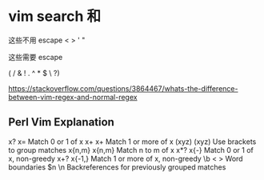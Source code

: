 # vim search 和 

这些不用 escape
 < > ' "

这些需要 escape

( / & ! . ^ * $ \ ?) 

https://stackoverflow.com/questions/3864467/whats-the-difference-between-vim-regex-and-normal-regex

Perl    Vim     Explanation
---------------------------
x?      x\=     Match 0 or 1 of x
x+      x\+     Match 1 or more of x
(xyz)   \(xyz\) Use brackets to group matches
x{n,m}  x\{n,m} Match n to m of x
x*?     x\{-}   Match 0 or 1 of x, non-greedy
x+?     x\{-1,} Match 1 or more of x, non-greedy
\b      \< \>   Word boundaries
$n      \n      Backreferences for previously grouped matches